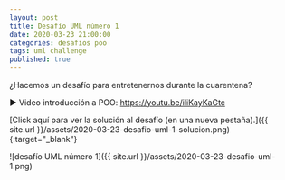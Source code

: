 ```yaml
---
layout: post
title: Desafío UML número 1
date: 2020-03-23 21:00:00
categories: desafios poo
tags: uml challenge
published: true
---
```


¿Hacemos un desafío para entretenernos durante la cuarentena?

▶️ Video introducción a POO: https://youtu.be/iliKayKaGtc

[Click aquí para ver la solución al desafío (en una nueva pestaña).]({{ site.url }}/assets/2020-03-23-desafio-uml-1-solucion.png){:target="_blank"}

![desafío UML número 1]({{ site.url }}/assets/2020-03-23-desafio-uml-1.png)

